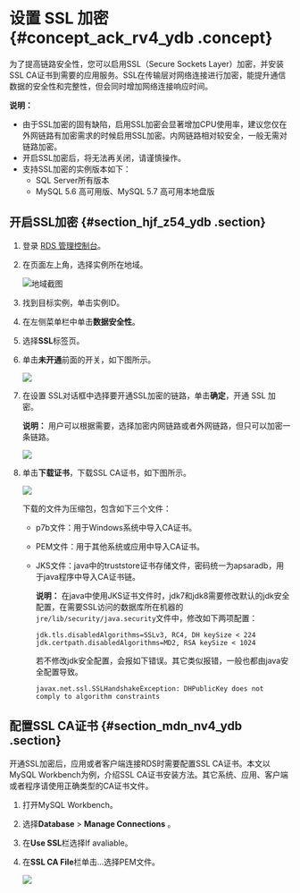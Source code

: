 # 设置 SSL 加密 {#concept_ack_rv4_ydb .concept}

为了提高链路安全性，您可以启用SSL（Secure Sockets Layer）加密，并安装SSL CA证书到需要的应用服务。SSL在传输层对网络连接进行加密，能提升通信数据的安全性和完整性，但会同时增加网络连接响应时间。

**说明：** 

-   由于SSL加密的固有缺陷，启用SSL加密会显著增加CPU使用率，建议您仅在外网链路有加密需求的时候启用SSL加密。内网链路相对较安全，一般无需对链路加密。
-   开启SSL加密后，将无法再关闭，请谨慎操作。
-   支持SSL加密的实例版本如下：
    -   SQL Server所有版本
    -   MySQL 5.6 高可用版、MySQL 5.7 高可用本地盘版

## 开启SSL加密 {#section_hjf_z54_ydb .section}

1.  登录 [RDS 管理控制台](https://rds.console.aliyun.com/)。
2.  在页面左上角，选择实例所在地域。

    ![地域截图](http://static-aliyun-doc.oss-cn-hangzhou.aliyuncs.com/assets/img/7882/155505813837169_zh-CN.png)

3.  找到目标实例，单击实例ID。
4.  在左侧菜单栏中单击**数据安全性**。
5.  选择**SSL**标签页。
6.  单击**未开通**前面的开关，如下图所示。

    ![](http://static-aliyun-doc.oss-cn-hangzhou.aliyuncs.com/assets/img/7949/15550581384147_zh-CN.png)

7.  在设置 SSL对话框中选择要开通SSL加密的链路，单击**确定**，开通 SSL 加密。

    **说明：** 用户可以根据需要，选择加密内网链路或者外网链路，但只可以加密一条链路。

    ![](http://static-aliyun-doc.oss-cn-hangzhou.aliyuncs.com/assets/img/7949/15550581394148_zh-CN.png)

8.  单击**下载证书**，下载SSL CA证书，如下图所示。

    ![](http://static-aliyun-doc.oss-cn-hangzhou.aliyuncs.com/assets/img/7949/15550581394149_zh-CN.png)

    下载的文件为压缩包，包含如下三个文件：

    -   p7b文件：用于Windows系统中导入CA证书。

    -   PEM文件：用于其他系统或应用中导入CA证书。

    -   JKS文件：java中的truststore证书存储文件，密码统一为apsaradb，用于java程序中导入CA证书链。

        **说明：** 在java中使用JKS证书文件时，jdk7和jdk8需要修改默认的jdk安全配置，在需要SSL访问的数据库所在机器的`jre/lib/security/java.security`文件中，修改如下两项配置：

        ```
        jdk.tls.disabledAlgorithms=SSLv3, RC4, DH keySize < 224
        jdk.certpath.disabledAlgorithms=MD2, RSA keySize < 1024
        ```

        若不修改jdk安全配置，会报如下错误。其它类似报错，一般也都由java安全配置导致。

        ```
        javax.net.ssl.SSLHandshakeException: DHPublicKey does not comply to algorithm constraints
        ```


## 配置SSL CA证书 {#section_mdn_nv4_ydb .section}

开通SSL加密后，应用或者客户端连接RDS时需要配置SSL CA证书。本文以MySQL Workbench为例，介绍SSL CA证书安装方法。其它系统、应用、客户端或者程序请使用正确类型的CA证书文件。

1.  打开MySQL Workbench。
2.  选择**Database** \> **Manage Connections** 。
3.  在**Use SSL**栏选择If avaliable。
4.  在**SSL CA File**栏单击...选择PEM文件。

    ![](http://static-aliyun-doc.oss-cn-hangzhou.aliyuncs.com/assets/img/7949/15550581394150_zh-CN.png)


